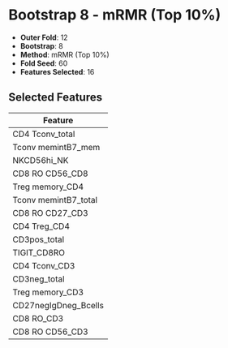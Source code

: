 # Bootstrap 8 - mRMR (Top 10%)

- **Outer Fold**: 12
- **Bootstrap**: 8
- **Method**: mRMR (Top 10%)
- **Fold Seed**: 60
- **Features Selected**: 16

## Selected Features

| Feature |
|---------|
| CD4 Tconv_total |
| Tconv memintB7_mem |
| NKCD56hi_NK |
| CD8 RO CD56_CD8 |
| Treg memory_CD4 |
| Tconv memintB7_total |
| CD8 RO CD27_CD3 |
| CD4 Treg_CD4 |
| CD3pos_total |
| TIGIT_CD8RO |
| CD4 Tconv_CD3 |
| CD3neg_total |
| Treg memory_CD3 |
| CD27negIgDneg_Bcells |
| CD8 RO_CD3 |
| CD8 RO CD56_CD3 |
